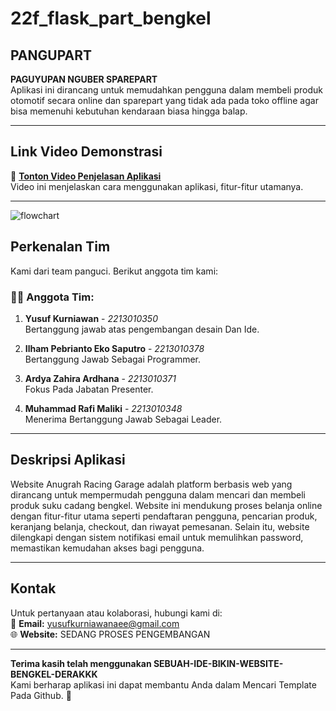 # 22f_flask_part_bengkel


## **PANGUPART**
**PAGUYUPAN NGUBER SPAREPART**  
 Aplikasi ini dirancang untuk memudahkan pengguna dalam membeli produk otomotif secara online dan sparepart yang tidak ada pada toko offline agar bisa memenuhi 
 kebutuhan kendaraan biasa hingga balap.

---

## **Link Video Demonstrasi**
🎥 **[Tonton Video Penjelasan Aplikasi](https://youtu.be/GDtqWQ5bwxU?si=-X9ZemDAJ0wOl_vE)**  
Video ini menjelaskan cara menggunakan aplikasi, fitur-fitur utamanya.

---
![flowchart](https://github.com/user-attachments/assets/d540b804-51a4-4c1e-8212-e741c14e8ee3)

## **Perkenalan Tim**
Kami dari team panguci. Berikut anggota tim kami:

### **👨‍💻 Anggota Tim:**
1. **Yusuf Kurniawan** - *2213010350*  
   Bertanggung jawab atas pengembangan desain Dan Ide.
   
2. **Ilham Pebrianto Eko Saputro** - *2213010378*  
   Bertanggung Jawab Sebagai Programmer.

3. **Ardya Zahira Ardhana** - *2213010371*  
   Fokus Pada Jabatan Presenter.

4. **Muhammad Rafi Maliki** - *2213010348*  
   Menerima Bertanggung Jawab Sebagai Leader.

---

## **Deskripsi Aplikasi**
Website Anugrah Racing Garage adalah platform berbasis web yang dirancang untuk mempermudah pengguna dalam mencari dan membeli produk suku cadang bengkel. Website ini mendukung proses belanja online dengan fitur-fitur utama seperti pendaftaran pengguna, pencarian produk, keranjang belanja, checkout, dan riwayat pemesanan. Selain itu, website dilengkapi dengan sistem notifikasi email untuk memulihkan password, memastikan kemudahan akses bagi pengguna.


---


## **Kontak**
Untuk pertanyaan atau kolaborasi, hubungi kami di:  
📧 **Email:** yusufkurniawanaee@gmail.com  
🌐 **Website:** SEDANG PROSES PENGEMBANGAN

---

**Terima kasih telah menggunakan SEBUAH-IDE-BIKIN-WEBSITE-BENGKEL-DERAKKK**  
Kami berharap aplikasi ini dapat membantu Anda dalam Mencari Template Pada Github. 🚀

